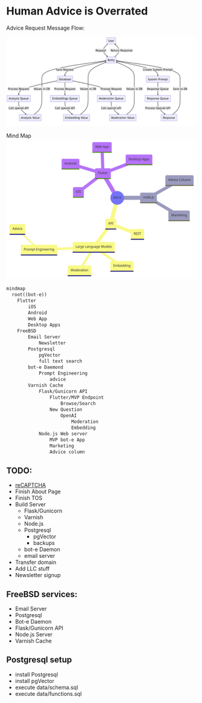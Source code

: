 # Human Advice is Overrated

Advice Request Message Flow:

![Sequence Diagram](docs/bot-e_flow.png "Sequence Diagram")

Mind Map
![mindmap](docs/mindmap.png "mindmap")

```
mindmap
  root((bot-e))
    Flutter
        iOS
        Android
        Web App
        Desktop Apps
    FreeBSD
        Email Server
            Newsletter
        Postgresql
            pgVector
            full text search
        bot-e Daemond
            Prompt Engineering
                advice
        Varnish Cache
            Flask/Gunicorn API
                Flutter/MVP Endpoint
                    Browse/Search
                New Question
                    OpenAI
                        Moderation
                        Embedding
            Node.js Web server
                MVP bot-e App
                Marketing
                Advice column
```

## TODO:

- [reCAPTCHA](https://developers.google.com/recaptcha/docs/versions)
- Finish About Page
- Finish TOS
- Build Server
    - Flask/Gunicorn
    - Varnish
    - Node.js
    - Postgresql
        - pgVector
        - backups
    - bot-e Daemon
    - email server
- Transfer domain
- Add LLC stuff
- Newsletter signup 



## FreeBSD services:

- Email Server
- Postgresql
- Bot-e Daemon
- Flask/Gunicorn API
- Node.js Server
- Varnish Cache

## Postgresql setup

- install Postgresql
- install pgVector
- execute data/schema.sql
- execute data/functions.sql

